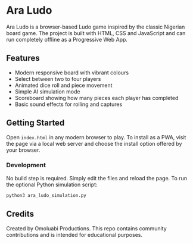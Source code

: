 # Ara Ludo

Ara Ludo is a browser-based Ludo game inspired by the classic Nigerian board game. The project is built with HTML, CSS and JavaScript and can run completely offline as a Progressive Web App.

## Features
- Modern responsive board with vibrant colours
- Select between two to four players
- Animated dice roll and piece movement
- Simple AI simulation mode
- Scoreboard showing how many pieces each player has completed
- Basic sound effects for rolling and captures

## Getting Started
Open `index.html` in any modern browser to play. To install as a PWA, visit the page via a local web server and choose the install option offered by your browser.

### Development
No build step is required. Simply edit the files and reload the page. To run the optional Python simulation script:
```bash
python3 ara_ludo_simulation.py
```

## Credits
Created by Omoluabi Productions. This repo contains community contributions and is intended for educational purposes.
